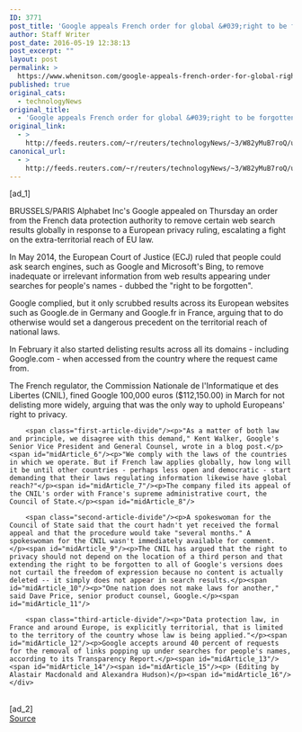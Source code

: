 ```yaml
---
ID: 3771
post_title: 'Google appeals French order for global &#039;right to be forgotten&#039;'
author: Staff Writer
post_date: 2016-05-19 12:38:13
post_excerpt: ""
layout: post
permalink: >
  https://www.whenitson.com/google-appeals-french-order-for-global-right-to-be-forgotten/
published: true
original_cats:
  - technologyNews
original_title:
  - 'Google appeals French order for global &#039;right to be forgotten&#039;'
original_link:
  - >
    http://feeds.reuters.com/~r/reuters/technologyNews/~3/W82yMuB7roQ/us-google-france-privacy-idUSKCN0YA1D8
canonical_url:
  - >
    http://feeds.reuters.com/~r/reuters/technologyNews/~3/W82yMuB7roQ/us-google-france-privacy-idUSKCN0YA1D8
---
```

 [ad_1]
<br><div id="articleText">
<span id="midArticle_start"/>

<span id="midArticle_0"/><span class="focusParagraph" readability="5"><p><span class="articleLocation">BRUSSELS/PARIS</span> Alphabet Inc's Google appealed on Thursday an order from the French data protection authority to remove certain web search results globally in response to a European privacy ruling, escalating a fight on the extra-territorial reach of EU law.</p></span><span id="midArticle_1"/><p>In May 2014, the European Court of Justice (ECJ) ruled that people could ask search engines, such as Google and Microsoft's Bing, to remove inadequate or irrelevant information from web results appearing under searches for people's names - dubbed the "right to be forgotten".</p><span id="midArticle_2"/><p>Google complied, but it only scrubbed results across its European websites such as Google.de in Germany and Google.fr in France, arguing that to do otherwise would set a dangerous precedent on the territorial reach of national laws.</p><span id="midArticle_3"/><p>In February it also started delisting results across all its domains - including Google.com - when accessed from the country where the request came from.</p><span id="midArticle_4"/><p>The French regulator, the Commission Nationale de l'Informatique et des Libertes (CNIL), fined Google 100,000 euros ($112,150.00) in March for not delisting more widely, arguing that was the only way to uphold Europeans' right to privacy.</p><span id="midArticle_5"/>
        
        <span class="first-article-divide"/><p>"As a matter of both law and principle, we disagree with this demand," Kent Walker, Google's Senior Vice President and General Counsel, wrote in a blog post.</p><span id="midArticle_6"/><p>"We comply with the laws of the countries in which we operate. But if French law applies globally, how long will it be until other countries - perhaps less open and democratic - start demanding that their laws regulating information likewise have global reach?"</p><span id="midArticle_7"/><p>The company filed its appeal of the CNIL's order with France's supreme administrative court, the Council of State.</p><span id="midArticle_8"/>
        
        <span class="second-article-divide"/><p>A spokeswoman for the Council of State said that the court hadn't yet received the formal appeal and that the procedure would take "several months." A spokeswoman for the CNIL wasn't immediately available for comment. </p><span id="midArticle_9"/><p>The CNIL has argued that the right to privacy should not depend on the location of a third person and that extending the right to be forgotten to all of Google's versions does not curtail the freedom of expression because no content is actually deleted -- it simply does not appear in search results.</p><span id="midArticle_10"/><p>"One nation does not make laws for another," said Dave Price, senior product counsel, Google.</p><span id="midArticle_11"/>
        
        <span class="third-article-divide"/><p>"Data protection law, in France and around Europe, is explicitly territorial, that is limited to the territory of the country whose law is being applied."</p><span id="midArticle_12"/><p>Google accepts around 40 percent of requests for the removal of links popping up under searches for people's names, according to its Transparency Report.</p><span id="midArticle_13"/><span id="midArticle_14"/><span id="midArticle_15"/><p> (Editing by Alastair Macdonald and Alexandra Hudson)</p><span id="midArticle_16"/></div>
<br>[ad_2]
<br><a href="http://feeds.reuters.com/~r/reuters/technologyNews/~3/W82yMuB7roQ/us-google-france-privacy-idUSKCN0YA1D8">Source </a>